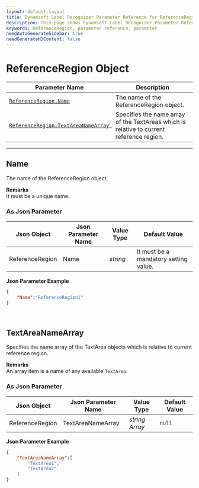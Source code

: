 ```yaml
---
layout: default-layout
title: Dynamsoft Label Recognizer Parameter Reference for ReferenceRegion Object
description: This page shows Dynamsoft Label Recognizer Parameter Reference for ReferenceRegion Object.
keywords: ReferenceRegion, parameter reference, parameter
needAutoGenerateSidebar: true
needGenerateH3Content: false
---
```


# ReferenceRegion Object

 | Parameter Name | Description |
 | -------------- | ----------- | 
 | [`ReferenceRegion.Name`](#name) | The name of the ReferenceRegion object. |
 | [`ReferenceRegion.TextAreaNameArray `](#textareanamearray) | Specifies the name array of the TextAreas which is relative to current reference region. |

---


## Name
The name of the ReferenceRegion object.  

**Remarks**    
It must be a unique name.

### As Json Parameter

| Json Object |	Json Parameter Name | Value Type | Default Value |
| ----------- | ------------------- | ---------- | ------------- |
| ReferenceRegion | Name | *string* | It must be a mandatory setting value. |

**Json Parameter Example**   
```json
{
    "Name":"ReferenceRegion1"
}
```

&nbsp;



## TextAreaNameArray
Specifies the name array of the TextArea objects which is relative to current reference region. 

**Remarks**   
An array item is a name of any available `TextArea`.    

### As Json Parameter

| Json Object |	Json Parameter Name |	Value Type | Default Value |
| ----------- | ------------------- | ---------- | ------------- |
| ReferenceRegion | TextAreaNameArray | *string Array* | `null` |


**Json Parameter Example**   
```json
{
    "TextAreaNameArray":[
        "TextArea1",
        "TextArea2"
    ]
}
```
&nbsp;

